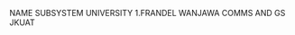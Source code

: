 NAME                             SUBSYSTEM                                   UNIVERSITY
1.FRANDEL WANJAWA                  COMMS AND GS                                JKUAT

